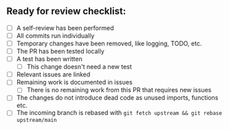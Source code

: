 ## Ready for review checklist:

- [ ] A self-review has been performed
- [ ] All commits run individually
- [ ] Temporary changes have been removed, like logging, TODO, etc.
- [ ] The PR has been tested locally
- [ ] A test has been written
  - [ ] This change doesn't need a new test
- [ ] Relevant issues are linked
- [ ] Remaining work is documented in issues
  - [ ] There is no remaining work from this PR that requires new issues
- [ ] The changes do not introduce dead code as unused imports, functions etc.
- [ ] The incoming branch is rebased with `git fetch upstream && git rebase upstream/main`
